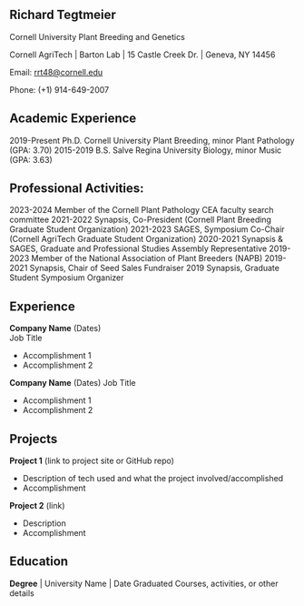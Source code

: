 ## Richard Tegtmeier
Cornell University Plant Breeding and Genetics

Cornell AgriTech | Barton Lab | 15 Castle Creek Dr. | Geneva, NY 14456

Email: rrt48@cornell.edu   

Phone: (+1) 914-649-2007

## Academic Experience
2019-Present  Ph.D. Cornell University Plant Breeding, minor Plant Pathology (GPA: 3.70)
2015-2019	    B.S. Salve Regina University Biology, minor Music (GPA: 3.63)


## Professional Activities:
2023-2024      Member of the Cornell Plant Pathology CEA faculty search committee
2021-2022      Synapsis, Co-President (Cornell Plant Breeding Graduate Student Organization) 
2021-2023      SAGES, Symposium Co-Chair (Cornell AgriTech Graduate Student Organization)
2020-2021      Synapsis & SAGES, Graduate and Professional Studies Assembly Representative
2019-2023      Member of the National Association of Plant Breeders (NAPB)
2019-2021      Synapsis, Chair of Seed Sales Fundraiser
2019           Synapsis, Graduate Student Symposium Organizer

## Experience
**Company Name** (Dates)   
Job Title
- Accomplishment 1
- Accomplishment 2  

**Company Name** (Dates)
Job Title
- Accomplishment 1
- Accomplishment 2

## Projects
**Project 1** (link to project site or GitHub repo)  
- Description of tech used and what the project involved/accomplished
- Accomplishment 

**Project 2** (link)
- Description 
- Accomplishment

## Education
**Degree** | University Name | Date Graduated
Courses, activities, or other details
